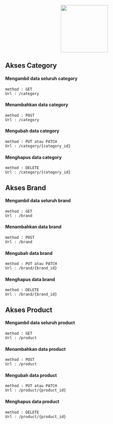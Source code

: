 <p align="center"><img src="https://app.tumbasin.id/tumbasin_logo.png" width="150"></p>

## Akses Category
#### Mengambil data seluruh category
```
method : GET
Url : /category
```
#### Menambahkan data category
```
method : POST
Url : /category
```
#### Mengubah data category
```
method : PUT atau PATCH
Url : /category/{category_id}
```
#### Menghapus data category
```
method : DELETE
Url : /category/{category_id}
```

## Akses Brand
#### Mengambil data seluruh brand
```
method : GET
Url : /brand
```
#### Menambahkan data brand
```
method : POST
Url : /brand
```
#### Mengubah data brand
```
method : PUT atau PATCH
Url : /brand/{brand_id}
```
#### Menghapus data brand
```
method : DELETE
Url : /brand/{brand_id}
```

## Akses Product
#### Mengambil data seluruh product
```
method : GET
Url : /product
```
#### Menambahkan data product
```
method : POST
Url : /product
```
#### Mengubah data product
```
method : PUT atau PATCH
Url : /product/{product_id}
```
#### Menghapus data product
```
method : DELETE
Url : /product/{product_id}
```
